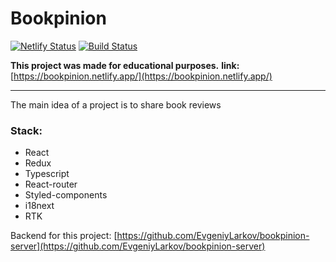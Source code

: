# Bookpinion
[![Netlify Status](https://api.netlify.com/api/v1/badges/f0fe300f-cb11-4839-8acd-7ba18c1de7d3/deploy-status)](https://app.netlify.com/sites/bookpinion/deploys)
[![Build Status](https://www.travis-ci.com/EvgeniyLarkov/bookpinion.svg?branch=master)](https://www.travis-ci.com/EvgeniyLarkov/bookpinion)

 **This project was made for educational purposes.**
 **link:** [https://bookpinion.netlify.app/](https://bookpinion.netlify.app/)
 ** **
 The main idea of a project is to share book reviews
### Stack:
- React
- Redux
- Typescript
- React-router
- Styled-components
- i18next 
- RTK

Backend for this project: [https://github.com/EvgeniyLarkov/bookpinion-server](https://github.com/EvgeniyLarkov/bookpinion-server)

